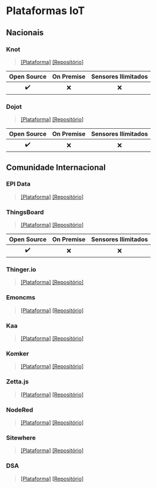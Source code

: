 # Plataformas IoT

## Nacionais

### Knot

>[[Plataforma]](https://knot.cesar.org.br/)
[[Repositório]](https://github.com/CESARBR?utf8=%E2%9C%93&q=knot)

Open Source | On Premise | Sensores Ilimitados
:------------: | :-------------: | :-------------:
:heavy_check_mark: | :x: | :x:

### Dojot

>[[Plataforma]](http://www.dojot.com.br/documentacao-para-desenvolvimento-iot/)
[[Repositório]](https://github.com/dojot)

Open Source | On Premise | Sensores Ilimitados
:------------: | :-------------: | :-------------:
:heavy_check_mark: | :x: | :x:

## Comunidade Internacional

### EPI Data

>[[Plataforma]](https://epidata.io/index.html?source=googleads)
[[Repositório]](https://github.com/epidataio/epidata-community)

### ThingsBoard

>[[Plataforma]](https://thingsboard.io/)
[[Repositório]](https://github.com/thingsboard/thingsboard)

Open Source | On Premise | Sensores Ilimitados
:------------: | :-------------: | :-------------:
:heavy_check_mark: | :x: | :x:

### Thinger.io

>[[Plataforma]](https://thinger.io/)
[[Repositório]](https://github.com/thinger-io)

### Emoncms

>[[Plataforma]](https://emoncms.org/)
[[Repositório]](https://github.com/emoncms/emoncms)

### Kaa

>[[Plataforma]](https://www.kaaproject.org/#integrations)
[[Repositório]](https://github.com/kaaproject/kaa)

### Komker

>[[Plataforma]](http://www.konkerlabs.com/)
[[Repositório]](https://github.com/KonkerLabs)

### Zetta.js

>[[Plataforma]](http://www.zettajs.com)
[[Repositório]](https://github.com/zettajs)

### NodeRed

>[[Plataforma]](https://nodered.org/)
[[Repositório]](https://github.com/node-red)

### Sitewhere

>[[Plataforma]](https://sitewhere.io/en/)
[[Repositório]](https://github.com/sitewhere/sitewhere)

### DSA

>[[Plataforma]](http://iot-dsa.org/)
[[Repositório]](https://github.com/IOT-DSA)
